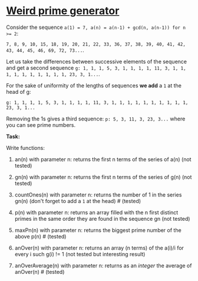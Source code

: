 # [Weird prime generator](https://www.codewars.com/kata/562b384167350ac93b00010c)

Consider the sequence `a(1) = 7, a(n) = a(n-1) + gcd(n, a(n-1)) for n >= 2`:

`7, 8, 9, 10, 15, 18, 19, 20, 21, 22, 33, 36, 37, 38, 39, 40, 41, 42, 43, 44, 45, 46, 69, 72, 73...`.

Let us take the differences between successive elements of the sequence and get a second sequence `g: 1, 1, 1, 5, 3, 1, 1, 1, 1, 11, 3, 1, 1, 1, 1, 1, 1, 1, 1, 1, 1, 23, 3, 1...`.

For the sake of uniformity of the lengths of sequences **we add** a `1` at the head of g:

`g: 1, 1, 1, 1, 5, 3, 1, 1, 1, 1, 11, 3, 1, 1, 1, 1, 1, 1, 1, 1, 1, 1, 23, 3, 1...`

Removing the 1s gives a third sequence: `p: 5, 3, 11, 3, 23, 3...` where you can see prime numbers.

**Task:**

Write functions:

1. an(n) with parameter n: returns the first n terms of the series of a(n) (not tested)

1. gn(n) with parameter n: returns the first n terms of the series of g(n) (not tested)

1. countOnes(n) with parameter n: returns the number of 1 in the series gn(n) (don't forget to add a `1` at the head) # (tested)

1. p(n) with parameter n: returns an array filled with the n first distinct primes in the same order they are found in the sequence gn (not tested)

1. maxPn(n) with parameter n: returns the biggest prime number of the above p(n) # (tested)

1. anOver(n) with parameter n: returns an array (n terms) of the a(i)/i for every i such g(i) != 1 (not tested but interesting result)

1. anOverAverage(n) with parameter n: returns as an _integer_ the average of anOver(n) # (tested)
